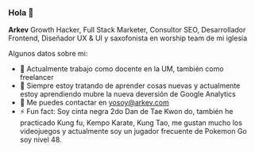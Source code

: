 ### Hola 👋


**Arkev** Growth Hacker, Full Stack Marketer, Consultor SEO, Desarrollador Frontend, Diseñador UX & UI y saxofonista en worship team de mi iglesia

Algunos datos sobre mi:

- 🔭 Actualmente trabajo como docente en la UM, también como freelancer
- 🌱 Siempre estoy tratando de aprender cosas nuevas y actualmente estoy aprendiendo mubre la nueva deversión de Google Analytics
- 💬 Me puedes contactar en yosoy@arkev.com
- ⚡ Fun fact: Soy cinta negra 2do Dan de Tae Kwon do, también he practicado Kung fu, Kempo Karate, Kung Tao, me gustan mucho los videojuegos y actualmente soy un jugador frecuente de Pokemon Go soy nivel 48.
